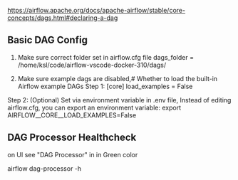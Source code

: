 https://airflow.apache.org/docs/apache-airflow/stable/core-concepts/dags.html#declaring-a-dag

## Basic DAG Config
1) Make sure correct folder set in airflow.cfg file
dags_folder = /home/ksl/code/airflow-vscode-docker-310/dags/

2) Make sure example dags are disabled,# Whether to load the built-in Airflow example DAGs
Step 1:
[core]
load_examples = False

Step 2: (Optional) Set via environment variable in .env file, Instead of editing airflow.cfg, you can export an environment variable:
export AIRFLOW__CORE__LOAD_EXAMPLES=False

## DAG Processor Healthcheck
on UI see "DAG Processor" in in Green color

airflow dag-processor -h
